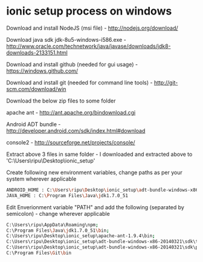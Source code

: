 ionic setup process on windows
================

Download and install NodeJS (msi file) - http://nodejs.org/download/

Download java sdk jdk-8u5-windows-i586.exe - http://www.oracle.com/technetwork/java/javase/downloads/jdk8-downloads-2133151.html

Download and install github (needed for gui usage) - https://windows.github.com/

Download and install git (needed for command line tools) - http://git-scm.com/download/win

Download the below zip files to some folder 

 apache ant - http://ant.apache.org/bindownload.cgi

 Android ADT bundle - http://developer.android.com/sdk/index.html#download

 console2 - http://sourceforge.net/projects/console/

Extract above 3 files in same folder - I downloaded and extracted above to 'C:\Users\ripu\Desktop\ionic_setup'

Create following new environment variables, change paths as per your system wherever applicable

```bash
ANDROID_HOME : C:\Users\ripu\Desktop\ionic_setup\adt-bundle-windows-x86-20140321\sdk
JAVA_HOME : C:\Program Files\Java\jdk1.7.0_51
```

Edit Enverionment variable "PATH" and add the following (separated by semicolon) - change wherever applicable

```bash
C:\Users\ripu\AppData\Roaming\npm;
C:\Program Files\Java\jdk1.7.0_51\bin;
C:\Users\ripu\Desktop\ionic_setup\apache-ant-1.9.4\bin;
C:\Users\ripu\Desktop\ionic_setup\adt-bundle-windows-x86-20140321\sdk\tools;
C:\Users\ripu\Desktop\ionic_setup\adt-bundle-windows-x86-20140321\sdk\platform-tools;
C:\Program Files\Git\bin
```
